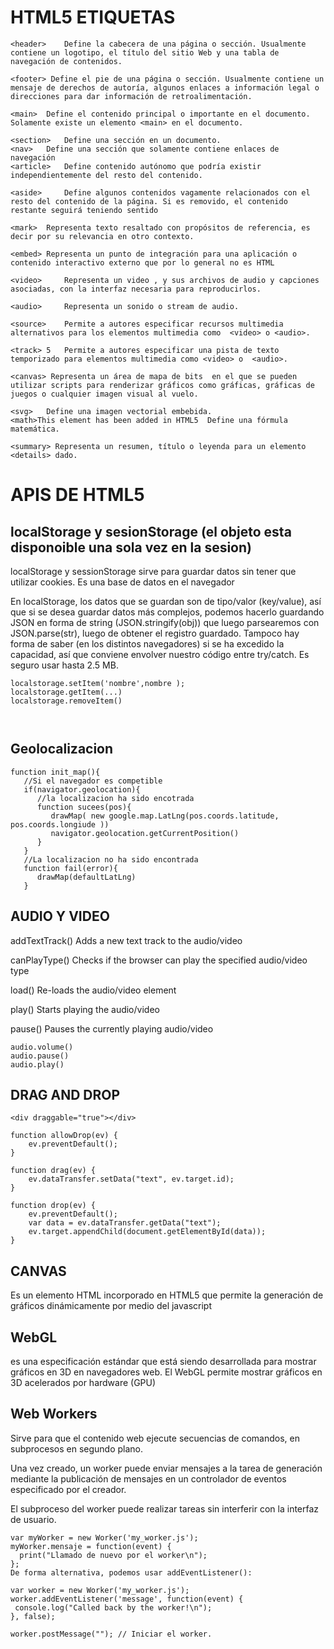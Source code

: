 # HTML5 ETIQUETAS

```
<header> 	Define la cabecera de una página o sección. Usualmente contiene un logotipo, el título del sitio Web y una tabla de navegación de contenidos.

<footer> Define el pie de una página o sección. Usualmente contiene un mensaje de derechos de autoría, algunos enlaces a información legal o direcciones para dar información de retroalimentación.

<main>	Define el contenido principal o importante en el documento. Solamente existe un elemento <main> en el documento.

<section>	Define una sección en un documento.
<nav>	Define una sección que solamente contiene enlaces de navegación
<article> 	Define contenido autónomo que podría existir independientemente del resto del contenido.

<aside> 	Define algunos contenidos vagamente relacionados con el resto del contenido de la página. Si es removido, el contenido restante seguirá teniendo sentido

<mark>	Representa texto resaltado con propósitos de referencia, es decir por su relevancia en otro contexto.

<embed> Representa un punto de integración para una aplicación o contenido interactivo externo que por lo general no es HTML

<video> 	Representa un video , y sus archivos de audio y capciones asociadas, con la interfaz necesaria para reproducirlos. 

<audio> 	Representa un sonido o stream de audio.

<source> 	Permite a autores especificar recursos multimedia alternativos para los elementos multimedia como  <video> o <audio>.

<track> 5	Permite a autores especificar una pista de texto temporizado para elementos multimedia como <video> o  <audio>.

<canvas> Representa un área de mapa de bits  en el que se pueden utilizar scripts para renderizar gráficos como gráficas, gráficas de juegos o cualquier imagen visual al vuelo.

<svg> 	Define una imagen vectorial embebida.
<math>This element has been added in HTML5	Define una fórmula matemática.

<summary> Representa un resumen, título o leyenda para un elemento  <details> dado.
```
# APIS DE HTML5

## localStorage y sesionStorage (el objeto esta disponoible una sola vez en la sesion)

localStorage y sessionStorage sirve para guardar datos sin tener que utilizar cookies. Es una base de datos en el navegador

En localStorage, los datos que se guardan son de tipo/valor (key/value), así que si se desea guardar datos más complejos, podemos hacerlo guardando JSON en forma de string (JSON.stringify(obj)) que luego parsearemos con JSON.parse(str), luego de obtener el registro guardado. Tampoco hay forma de saber (en los distintos navegadores) si se ha excedido la capacidad, así que conviene envolver nuestro código entre try/catch. Es seguro usar hasta 2.5 MB.

```
localstorage.setItem('nombre',nombre );
localstorage.getItem(...)
localstorage.removeItem()



```

## Geolocalizacion

```
function init_map(){
   //Si el navegador es competible 
   if(navigator.geolocation){
      //la localizacion ha sido encotrada
      function sucees(pos){
         drawMap( new google.map.LatLng(pos.coords.latitude, pos.coords.longiude ))
         navigator.geolocation.getCurrentPosition()
      }
   }
   //La localizacion no ha sido encontrada
   function fail(error){
      drawMap(defaultLatLng)
   }

 ```

 ## AUDIO Y VIDEO 

addTextTrack()	Adds a new text track to the audio/video

canPlayType()	Checks if the browser can play the specified audio/video type

load()	Re-loads the audio/video element

play()	Starts playing the audio/video

pause()	Pauses the currently playing audio/video

```
audio.volume()
audio.pause()
audio.play()

```



## DRAG AND DROP
```
<div draggable="true"></div>

function allowDrop(ev) {
    ev.preventDefault();
}

function drag(ev) {
    ev.dataTransfer.setData("text", ev.target.id);
}

function drop(ev) {
    ev.preventDefault();
    var data = ev.dataTransfer.getData("text");
    ev.target.appendChild(document.getElementById(data));
}

```


## CANVAS

Es un elemento HTML incorporado en HTML5 que permite la generación de gráficos dinámicamente por medio del javascript 

## WebGL

es una especificación estándar que está siendo desarrollada para mostrar gráficos en 3D en navegadores web. El WebGL permite mostrar gráficos en 3D acelerados por hardware (GPU) 



## Web Workers

Sirve para que el contenido web ejecute secuencias de comandos, en subprocesos en segundo plano.

 Una vez creado, un worker puede enviar mensajes a la tarea de generación mediante la publicación de mensajes en un controlador de eventos especificado por el creador.

El subproceso del worker puede realizar tareas sin interferir con la interfaz de usuario.

```
var myWorker = new Worker('my_worker.js');
myWorker.mensaje = function(event) {
  print("Llamado de nuevo por el worker\n");
};
De forma alternativa, podemos usar addEventListener():

var worker = new Worker('my_worker.js');
worker.addEventListener('message', function(event) {
 console.log("Called back by the worker!\n");
}, false);

worker.postMessage(""); // Iniciar el worker.


```